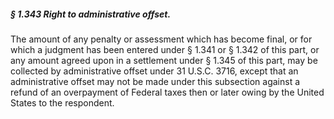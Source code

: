 ##### § 1.343 Right to administrative offset. #####

The amount of any penalty or assessment which has become final, or for which a judgment has been entered under § 1.341 or § 1.342 of this part, or any amount agreed upon in a settlement under § 1.345 of this part, may be collected by administrative offset under 31 U.S.C. 3716, except that an administrative offset may not be made under this subsection against a refund of an overpayment of Federal taxes then or later owing by the United States to the respondent.